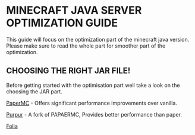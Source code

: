 # MINECRAFT JAVA SERVER OPTIMIZATION GUIDE

This guide will focus on the optimization part of the minecraft java version. Please make sure to read the whole part for smoother part of the optimization.

## CHOOSING THE RIGHT JAR FILE!

Before getting started with the optimisation part well take a look on the choosing the JAR part.

[PaperMC](https://papermc.io/software/paper) - Offers significant performance improvements over vanilla.

[Purpur](https://purpurmc.org) - A fork of PAPAERMC, Provides better performance than paper.

[Folia]()